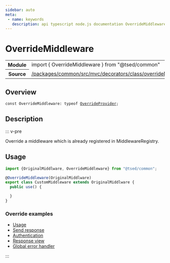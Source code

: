```yaml
---
sidebar: auto
meta:
 - name: keywords
   description: api typescript node.js documentation OverrideMiddleware decorator
---
```

# OverrideMiddleware <Badge text="Decorator" type="decorator"/>
<!-- Summary -->
<section class="symbol-info"><table class="is-full-width"><tbody><tr><th>Module</th><td><div class="lang-typescript"><span class="token keyword">import</span> { OverrideMiddleware }&nbsp;<span class="token keyword">from</span>&nbsp;<span class="token string">"@tsed/common"</span></div></td></tr><tr><th>Source</th><td><a href="https://github.com/Romakita/ts-express-decorators/blob/v4.31.4/packages/common/src/mvc/decorators/class/overrideMiddleware.ts#L0-L0">/packages/common/src/mvc/decorators/class/overrideMiddleware.ts</a></td></tr></tbody></table></section>

<!-- Overview -->
## Overview


<pre><code class="typescript-lang "><span class="token keyword">const</span> OverrideMiddleware<span class="token punctuation">:</span> typeof <a href="/api/common/di/decorators/OverrideProvider.html"><span class="token">OverrideProvider</span></a><span class="token punctuation">;</span></code></pre>



<!-- Description -->
## Description

::: v-pre

Override a middleware which is already registered in MiddlewareRegistry.

## Usage

```typescript
import {OriginalMiddlware, OverrideMiddleware} from "@tsed/common";

@OverrideMiddleware(OriginalMiddlware)
export class CustomMiddleware extends OriginalMiddlware {
  public use() {

  }
}
```

### Override examples

* [Usage](/docs/middlewares/override-middleware.md)
* [Send response](/docs/middlewares/override/send-response.md)
* [Authentication](/docs/middlewares/override/authentication.md)
* [Response view](/docs/middlewares/override/response-view.md)
* [Global error handler](/docs/middlewares/override/global-error-handler.md)


:::